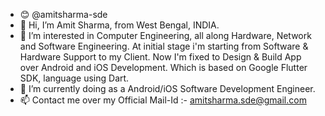 - 😊 @amitsharma-sde
- 👋 Hi, I’m Amit Sharma, from West Bengal, INDIA.
- 👀 I’m interested in Computer Engineering, all along Hardware, Network and Software Engineering. At initial stage i'm starting from Software & Hardware Support to my Client. Now I'm fixed to Design & Build App over Android and iOS Development. Which is based on Google Flutter SDK, language using Dart.
- 🌱 I’m currently doing as a Android/iOS Software Development Engineer.
- 📫 Contact me over my Official Mail-Id :- amitsharma.sde@gmail.com

<!---

- 💞️ I’m looking to collaborate on 
amitsharma-sde/amitsharma-sde is a ✨ special ✨ repository because its `README.md` (this file) appears on your GitHub profile.
You can click the Preview link to take a look at your changes.
--->
